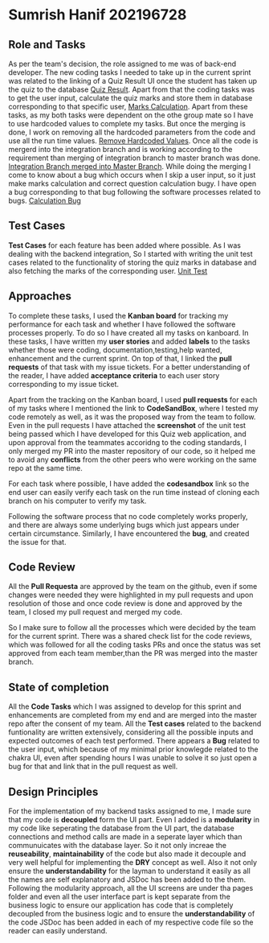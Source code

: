 # Sumrish Hanif  202196728

## Role and Tasks

As per the team's decision, the role assigned to me was of back-end developer. The new coding tasks I needed to take up in the current sprint was related to the linking of a Quiz Result UI once the student has taken up the quiz to the database [Quiz Result](https://github.com/orgs/MUN-COMP6905/projects/11/views/1?pane=issue&itemId=25155100). Apart from that the coding tasks was to get the user input, calculate the quiz marks and store them in database corresponding to that specific user, [Marks Calculation](https://github.com/orgs/MUN-COMP6905/projects/11/views/1?pane=issue&itemId=25138474). Apart from these tasks, as my both tasks were dependent on the othe group mate so I have to use hardcoded values to complete my tasks. But once the merging is done, I work on removing all the hardcoded parameters from the code and use all the run time values. [Remove Hardcoded Values](https://github.com/orgs/MUN-COMP6905/projects/11/views/1?pane=issue&itemId=25584523).
Once all the code is mergerd into the integration branch and is working according to the requirement than merging of integration branch to master branch was done. [Integration Branch merged into Master Branch](https://github.com/orgs/MUN-COMP6905/projects/11?pane=issue&itemId=25674596).
While doing the merging I come to know about a bug which occurs when I skip a user input, so it just make marks calculation and correct question calculation bugy. I have open a bug corresponding to that bug following the software processes related to bugs. [Calculation Bug](https://github.com/orgs/MUN-COMP6905/projects/11/views/1?pane=issue&itemId=25610669)

## Test Cases

**Test Cases** for each feature has been added where possible. As I was dealing with the backend integration, So I started with writing the unit test cases related to the functionality of storing the quiz marks in database and also fetching the marks of the corresponding user. [Unit Test](https://github.com/orgs/MUN-COMP6905/projects/11/views/1?pane=issue&itemId=25576892)

## Approaches

To complete these tasks, I used the **Kanban board** for tracking my performance for each task and whether I have followed the software processes properly. To do so I have created all my tasks on kanboard. In these tasks, I have written my **user stories** and added **labels** to the tasks whether those were coding, documentation,testing,help wanted, enhancement and the current sprint. On top of that, I linked the **pull requests** of that task with my issue tickets. For a better understanding of the reader, I have added **acceptance criteria** to each user story corresponding to my issue ticket.

Apart from the tracking on the Kanban board, I used **pull requests** for each of my tasks where I mentioned the link to **CodeSandBox**, where I tested my code remotely as well, as it was the proposed way from the team to follow. Even in the pull requests I have attached the **screenshot** of the unit test being passed which I have developed for this Quiz web application, and upon approval from the teammates accoridng to the coding standards, I only merged my PR into the master repository of our code, so it helped me to avoid any **conflicts** from the other peers who were working on the same repo at the same time. 

For each task where possible, I have added the **codesandbox** link so the end user can easily verify each task on the run time instead of cloning each branch on his computer to verify my task. 

Following the software process that no code completely works properly, and there are always some underlying bugs which just appears under certain circumstance. Similarly, I have encountered the **bug**, and created the issue for that.  

## Code Review

All the **Pull Requesta** are approved by the team on the github, even if some changes were needed they were highlighted in my pull requests and upon resolution of those and once code review is done and approved by the team, I closed my pull request and merged my code. 

So I make sure to follow all the processes which were decided by the team for the current sprint.
There was a shared check list for the code reviews, which was followed for all the coding tasks PRs and once the status was set approved from each team member,than the PR was merged into the master branch.

## State of completion

All the **Code Tasks** which I was assigned to develop for this sprint and enhancements  are completed from my end and are merged into the master repo after the consent of my team. 
All the **Test cases** related to the backend funtionality are written extensively, considering all the possible inputs and expected outcomes of each test performed. 
There appears a **Bug** related to the user input, which because of my minimal prior knowlegde related to the chakra UI, even after spending hours I was unable to solve it so just open a bug for that and link that in the pull request as well.

## Design Principles

For the implementation of my backend tasks assigned to me, I made sure that my code is **decoupled** form the UI part. Even I added is a **modularity** in my code like seperating the database from the UI part, the database connections and method calls are made in a seperate layer which than communuicates with the database layer. So it not only increae the  **reuseability**, **maintainability** of the code but also made it decouple and very well helpful for implementing the 
**DRY** concept as well. Also it not only ensure the **understandability** for the layman to understand it easily as all the names are self explanatory and JSDoc has been added to the them.
Following the modularity approach, all the UI screens are under tha pages folder and even all the user interface part is kept separate from the business logic to ensure our application has code that is completely decoupled from the business logic and to ensure the **understandability** of the code JSDoc has been added in each of my respective code file so the reader can easily understand.

